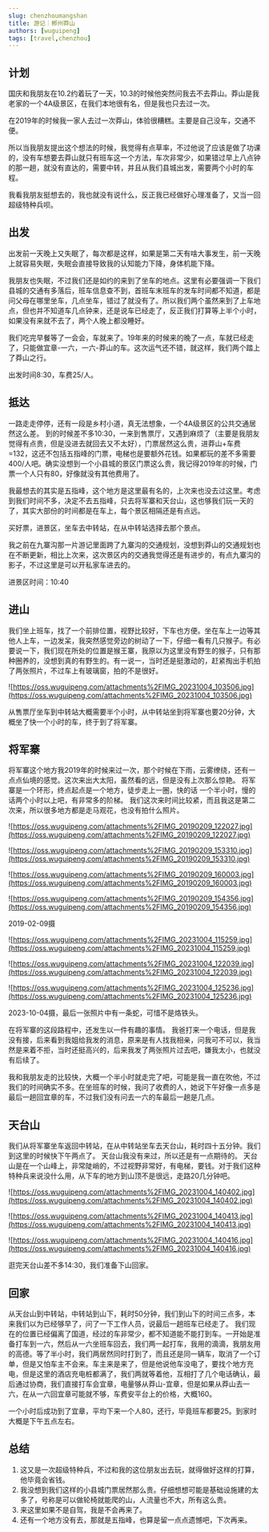 ```yaml
---
slug: chenzhoumangshan
title: 游记｜郴州莽山
authors: [wuguipeng]
tags: [travel,chenzhou]
--- 
```


## 计划

国庆和我朋友在10.2约着玩了一天，10.3的时候他突然问我去不去莽山。莽山是我老家的一个4A级景区，在我们本地很有名，但是我也只去过一次。

在2019年的时候我一家人去过一次莽山，体验很糟糕。主要是自己没车，交通不便。

所以当我朋友提出这个想法的时候，我觉得有点草率，不过他说了应该是做了功课的，没有车想要去莽山就只有班车这一个方法，车次非常少，如果错过早上八点钟的那一趟，就没有直达的，需要中转，并且从我们县城出发，需要两个小时的车程。

我看我朋友挺想去的，我也就没有说什么，反正我已经做好心理准备了，又当一回超级特种兵呗。

<!-- truncate -->


## 出发

出发前一天晚上又失眠了，每次都是这样，如果是第二天有啥大事发生，前一天晚上就容易失眠，失眠会直接导致我的认知能力下降，身体机能下降。

我朋友也失眠，不过我们还是如约的来到了坐车的地点。这里有必要强调一下我们县城的交通有多落后，班车信息查不到，首班车末班车的发车时间都不知道，都是问父母在哪里坐车，几点坐车，错过了就没有了。所以我们两个虽然来到了上车地点，但也并不知道车几点钟来，还是说车已经走了，反正我们打算等上半个小时，如果没有来就不去了，两个人晚上都没睡好。

我们吃完早餐等了一会会，车就来了。19年来的时候来的晚了一点，车就已经走了，只能做宜章-一六，一六-莽山的车。这次运气还不错，就这样，我们两个踏上了莽山之行。

出发时间8:30，车费25/人。

## 抵达

一路走走停停，还有一段是乡村小道，真无法想象，一个4A级景区的公共交通居然这么差。
到的时候差不多10:30，一来到售票厅，又遇到麻烦了（主要是我朋友觉得有点贵，但是没进去就回去又不太好），门票居然这么贵，进莽山+车费=132，这还不包括五指峰的门票，电梯也是要额外花钱。如果都玩的差不多需要400/人吧。确实没想到一个小县城的景区门票这么贵，我记得2019年的时候，门票一个人只有80，好像就没有其他费用了。

我最想去的其实是五指峰，这个地方是这里最有名的，上次来也没去过这里。考虑到我们时间不多，决定不去五指峰，只去将军寨和天台山，这也够我们玩一天的了，其实大部份的时间都是在车上，每个景区相隔还是有点远。

买好票，进景区，坐车去中转站，在从中转站选择去那个景点。

我之前在九寨沟那一片游记里面跨了九寨沟的交通规划，没想到莽山的交通规划也在不断更新，相比上次来，这次景区内的交通我觉得还是有进步的，有点九寨沟的影子，不过这里是可以开私家车进去的。

进景区时间：10:40

## 进山

我们坐上班车，找了一个前排位置，视野比较好，下车也方便。坐在车上一边等其他人上车，一边发呆，我突然感觉旁边的树动了一下，仔细一看有几只猴子。有必要说一下，我们现在所处的位置是猴王寨，我原以为这里没有野生的猴子，只有那种圈养的，没想到真的有野生的。有一说一，当时还是挺激动的，赶紧掏出手机拍了两张照片，不过车上有玻璃窗，拍的不是很好。

![https://oss.wuguipeng.com/attachments%2FIMG_20231004_103506.jpg](https://oss.wuguipeng.com/attachments%2FIMG_20231004_103506.jpg)

从售票厅坐车到中转站大概需要半个小时，从中转站坐到将军寨也要20分钟，大概坐了快一个小时的车，终于到了将军寨。
## 将军寨
将军寨这个地方我2019年的时候来过一次，那个时候在下雨，云雾缭绕，还有一点点仙境的感觉。这次来出大太阳，虽然看的远，但是没有上次那么惊艳。
将军寨是一个环形，终点起点是一个地方，徒步走上一圈，快的话 一个半小时，慢的话两个小时以上吧，有非常多的阶梯。
我们这次来时间比较紧，而且我这是第二次来，所以很多地方都是走马观花，也没有拍什么照片。

![https://oss.wuguipeng.com/attachments%2FIMG_20190209_122027.jpg](https://oss.wuguipeng.com/attachments%2FIMG_20190209_122027.jpg)

![https://oss.wuguipeng.com/attachments%2FIMG_20190209_153310.jpg](https://oss.wuguipeng.com/attachments%2FIMG_20190209_153310.jpg)

![https://oss.wuguipeng.com/attachments%2FIMG_20190209_160003.jpg](https://oss.wuguipeng.com/attachments%2FIMG_20190209_160003.jpg)

![https://oss.wuguipeng.com/attachments%2FIMG_20190209_154356.jpg](https://oss.wuguipeng.com/attachments%2FIMG_20190209_154356.jpg)

2019-02-09摄

![https://oss.wuguipeng.com/attachments%2FIMG_20231004_115259.jpg](https://oss.wuguipeng.com/attachments%2FIMG_20231004_115259.jpg)

![https://oss.wuguipeng.com/attachments%2FIMG_20231004_122039.jpg](https://oss.wuguipeng.com/attachments%2FIMG_20231004_122039.jpg)

![https://oss.wuguipeng.com/attachments%2FIMG_20231004_125236.jpg](https://oss.wuguipeng.com/attachments%2FIMG_20231004_125236.jpg)

2023-10-04摄，最后一张照片中有一条蛇，可惜不是烙铁头。

在将军寨的这段路程中，还发生以一件有趣的事情。
我爸打来一个电话，但是我没有接，后来看到我姐给我发的消息，原来是有人找我相亲，问我可不可以，我当然是来着不拒，当时还挺高兴的，后来我发了两张照片过去吧，嫌我太小，也就没有后续了。

我和我朋友走的比较快，大概一个半小时就走完了吧，可能是我一直在吹他，不过我们的时间确实不多。在坐班车的时候，我问了收费的人，她说下午好像一点多是最后一趟回宜章的车，不过我们没有问去一六的车最后一趟是几点。

## 天台山

我们从将军寨坐车返回中转站，在从中转站坐车去天台山，耗时四十五分钟。我们到这里的时候快下午两点了。
天台山我没有来过，所以还是有一点期待的。
天台山是在一个山峰上，非常陡峭的，不过视野非常好，有电梯，要钱。对于我们这种特种兵来说没什么用，从下车的地方到山顶不是很远，走路20几分钟吧。

![https://oss.wuguipeng.com/attachments%2FIMG_20231004_140402.jpg](https://oss.wuguipeng.com/attachments%2FIMG_20231004_140402.jpg)

![https://oss.wuguipeng.com/attachments%2FIMG_20231004_140413.jpg](https://oss.wuguipeng.com/attachments%2FIMG_20231004_140413.jpg)

![https://oss.wuguipeng.com/attachments%2FIMG_20231004_140416.jpg](https://oss.wuguipeng.com/attachments%2FIMG_20231004_140416.jpg)

逛完天台山差不多14:30，我们准备下山回家。

## 回家

从天台山到中转站，中转站到山下，耗时50分钟，我们到山下的时间三点多，本来我们以为已经够早了，问了一下工作人员，说最后一趟班车已经走了。
我们现在的位置已经偏离了国道，经过的车非常少，都不知道能不能打到车。一开始是准备打车到一六，然后从一六坐班车回去，我们两一起打车，我用的滴滴，我朋友用的高德。等了半小时，我们两居然同时打到了，而且还是同一辆车，取消了一个订单，但是又怕车主不会来。车主来是来了，但是他说他车没电了，要找个地方充电，但是这里的酒店充电桩都满了，我们两就等着他，互相打了几个电话确认，最后通过协商，我们直接打车会宜章，电量够从莽山-宜章，但是如果从莽山去一六，在从一六回宜章可能就不够，车费安平台上的价格，大概160。

一个小时后成功到了宜章，平均下来一个人80，还行，毕竟班车都要25。到家时大概是下午五点左右。

## 总结

1. 这又是一次超级特种兵，不过和我的这位朋友出去玩，就得做好这样的打算，他毕竟会省钱。
2. 我没想到我们这样的小县城门票居然那么贵。仔细想想可能是基础设施建的太多了，号称是可以做轮椅就能爬的山，人流量也不大，所有这么贵。
3. 来这里如果不是自驾，我是不会再来了。
4. 还有一个地方没有去，那就是五指峰，也算是留一点点遗憾吧，下次再来。